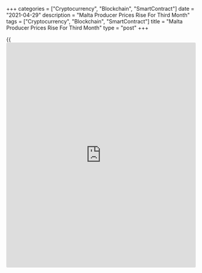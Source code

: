 +++
categories = ["Cryptocurrency", "Blockchain", "SmartContract"]
date = "2021-04-29"
description = "Malta Producer Prices Rise For Third Month"
tags = ["Cryptocurrency", "Blockchain", "SmartContract"]
title = "Malta Producer Prices Rise For Third Month"
type = "post"
+++

{{<iframe id="large-banner" src="https://www.bounty.group/#slide=28.0" width="100%" height="600" scrolling="no" style="border: 0px solid rgb(216, 221, 230); border-radius: 3px;">}}

Malta's producer prices rose for the third month in a row in March, data
from the National Statistics Office showed on Thursday.

The producer price index rose 1.04 percent year-on-year in March, after
a 0.51 percent increase in February.

Prices for intermediate goods gained 2.3 percent annually in March and
consumer goods rose by 0.09 percent. Prices for capital goods grew 0.51
percent.

Domestic market prices increased 1.0 percent and non-domestic market
prices rose 1.07 percent.

On a monthly basis, producer prices rose 0.6 percent in March, after a
0.74 percent decrease in the prior month.

For comments and feedback [contact](https://www.playgroundfx.com/contact/): editorial@rtt[news](https://www.letsplayfx.com/blog/forex-news-website/).com

[Economic News][1]

 **What parts of the world are seeing the best (and worst) economic
performances lately? Click[here][2] to check out our [Econ Scorecard][2]
and find out! See up-to-the-moment [ranking](https://www.playgroundfx.com/blog/crypto-exchange-ranking/)s for the best and worst
performers in [GDP][3], [unemployment rate][4], [inflation][5] and much
more.**

   1. www.rtt[news](https://www.letsplayfx.com/blog/forex-news-website/).com/Content/EconomicNews.aspx
   2. www.rtt[news](https://www.letsplayfx.com/blog/forex-news-website/).com/economic-scorecard/world-rank/retail-sales/highest-performance.aspx
   3. www.rtt[news](https://www.letsplayfx.com/blog/forex-news-website/).com/economic-scorecard/world-rank/GDP/highest-performance.aspx
   4. www.rtt[news](https://www.letsplayfx.com/blog/forex-news-website/).com/economic-scorecard/world-rank/unemployment-rate/lowest-performance.aspx
   5. www.rtt[news](https://www.letsplayfx.com/blog/forex-news-website/).com/economic-scorecard/world-rank/CPI/highest-performance.aspx